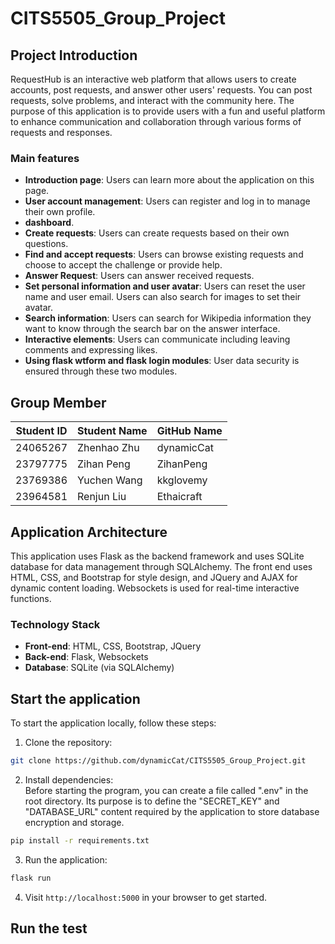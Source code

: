 # CITS5505_Group_Project

## Project Introduction
RequestHub is an interactive web platform that allows users to create accounts, post requests, and answer other users' requests. You can post requests, solve problems, and interact with the community here. The purpose of this application is to provide users with a fun and useful platform to enhance communication and collaboration through various forms of requests and responses.

### Main features
- **Introduction page**: Users can learn more about the application on this page.
- **User account management**: Users can register and log in to manage their own profile. 
- **dashboard**.
- **Create requests**: Users can create requests based on their own questions. 
- **Find and accept requests**: Users can browse existing requests and choose to accept the challenge or provide help. 
- **Answer Request**: Users can answer received requests.
- **Set personal information and user avatar**: Users can reset the user name and user email. Users can also search for images to set their avatar. 
- **Search information**: Users can search for Wikipedia information they want to know through the search bar on the answer interface.
- **Interactive elements**: Users can communicate including leaving comments and expressing likes.
- **Using flask wtform and flask login modules**: User data security is ensured through these two modules.





## Group Member
| Student ID | Student Name | GitHub Name |
|----------|-------------|---------------|
| 24065267 | Zhenhao Zhu | dynamicCat    |
| 23797775 | Zihan Peng | ZihanPeng      |
| 23769386 | Yuchen Wang | kkglovemy       |
| 23964581 | Renjun Liu | Ethaicraft |

## Application Architecture

This application uses Flask as the backend framework and uses SQLite database for data management through SQLAlchemy. The front end uses HTML, CSS, and Bootstrap for style design, and JQuery and AJAX for dynamic content loading. Websockets is used for real-time interactive functions. 

### Technology Stack

- **Front-end**: HTML, CSS, Bootstrap, JQuery
- **Back-end**: Flask, Websockets
- **Database**: SQLite (via SQLAlchemy)

## Start the application

To start the application locally, follow these steps:
1. Clone the repository:
```bash
git clone https://github.com/dynamicCat/CITS5505_Group_Project.git
```

2. Install dependencies:   
Before starting the program, you can create a file called ".env" in the root directory. Its purpose is to define the "SECRET_KEY" and "DATABASE_URL" content required by the application to store database encryption and storage.
```bash
pip install -r requirements.txt
```

3. Run the application:
```bash
flask run
```
4. Visit `http://localhost:5000` in your browser to get started. 

## Run the test
